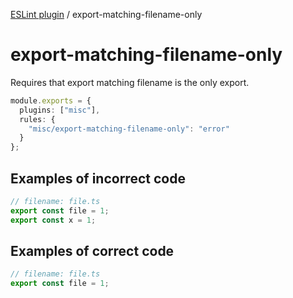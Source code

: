 [ESLint plugin](https://ilyub.github.io/eslint-plugin-misc/) / export-matching-filename-only

# export-matching-filename-only

Requires that export matching filename is the only export.

```ts
module.exports = {
  plugins: ["misc"],
  rules: {
    "misc/export-matching-filename-only": "error"
  }
};
```

## Examples of incorrect code

```ts
// filename: file.ts
export const file = 1;
export const x = 1;
```

## Examples of correct code

```ts
// filename: file.ts
export const file = 1;
```